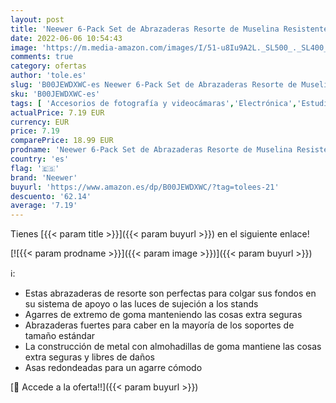 ```yaml
---
layout: post
title: 'Neewer 6-Pack Set de Abrazaderas Resorte de Muselina Resistente Clips 11.4cm para Fondos de Estudio Fotográfico'
date: 2022-06-06 10:54:43
image: 'https://m.media-amazon.com/images/I/51-u8Iu9A2L._SL500_._SL400_.jpg'
comments: true
category: ofertas
author: 'tole.es'
slug: 'B00JEWDXWC-es Neewer 6-Pack Set de Abrazaderas Resorte de Muselina...'
sku: 'B00JEWDXWC-es'
tags: [ 'Accesorios de fotografía y videocámaras','Electrónica','Estudio de fotografía e iluminación','Fondos fotográficos','Fotografía y videocámaras','muselina','neewer','🇪🇸', ]
actualPrice: 7.19 EUR
currency: EUR
price: 7.19
comparePrice: 18.99 EUR
prodname: 'Neewer 6-Pack Set de Abrazaderas Resorte de Muselina Resistente Clips 11.4cm para Fondos de Estudio Fotográfico'
country: 'es'
flag: '🇪🇸'
brand: 'Neewer'
buyurl: 'https://www.amazon.es/dp/B00JEWDXWC/?tag=tolees-21'
descuento: '62.14'
average: '7.19'
---
```


Tienes [{{< param title >}}]({{< param buyurl >}}) en el siguiente enlace!

[![{{< param prodname >}}]({{< param image >}})]({{< param buyurl >}})

ℹ️:

- Estas abrazaderas de resorte son perfectas para colgar sus fondos en su sistema de apoyo o las luces de sujeción a los stands
- Agarres de extremo de goma manteniendo las cosas extra seguras
- Abrazaderas fuertes para caber en la mayoría de los soportes de tamaño estándar
- La construcción de metal con almohadillas de goma mantiene las cosas extra seguras y libres de daños
- Asas redondeadas para un agarre cómodo

[🛒 Accede a la oferta!!]({{< param buyurl >}})
